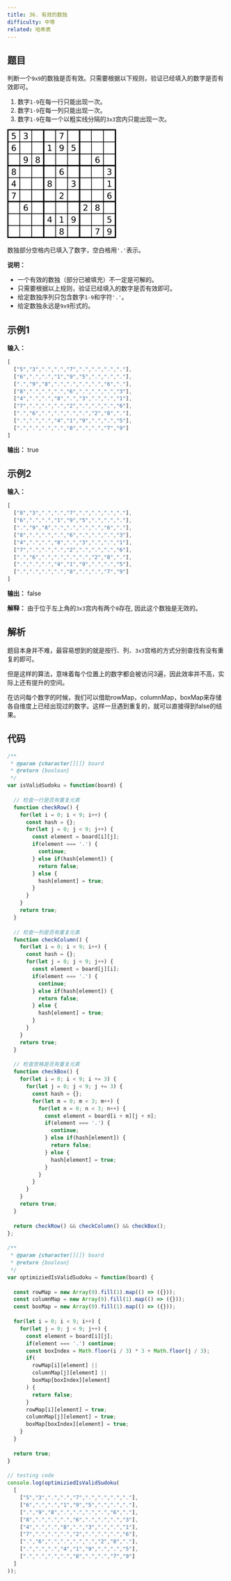 ```yaml
---
title: 36. 有效的数独
difficulty: 中等
related: 哈希表
---
```


## 题目

判断一个`9x9`的数独是否有效。只需要根据以下规则，验证已经填入的数字是否有效即可。

1. 数字`1-9`在每一行只能出现一次。
2. 数字`1-9`在每一列只能出现一次。
3. 数字`1-9`在每一个以粗实线分隔的`3x3`宫内只能出现一次。

![上面是一个有效的数独](./Sudoku.png)

数独部分空格内已填入了数字，空白格用`'.'`表示。

**说明：**

- 一个有效的数独（部分已被填充）不一定是可解的。
- 只需要根据以上规则，验证已经填入的数字是否有效即可。
- 给定数独序列只包含数字`1-9`和字符`'.'`。
- 给定数独永远是`9x9`形式的。

## 示例1

**输入：** 

```js
[
  ["5","3",".",".","7",".",".",".","."],
  ["6",".",".","1","9","5",".",".","."],
  [".","9","8",".",".",".",".","6","."],
  ["8",".",".",".","6",".",".",".","3"],
  ["4",".",".","8",".","3",".",".","1"],
  ["7",".",".",".","2",".",".",".","6"],
  [".","6",".",".",".",".","2","8","."],
  [".",".",".","4","1","9",".",".","5"],
  [".",".",".",".","8",".",".","7","9"]
]
```

**输出：** true

## 示例2

**输入：** 

```js
[
  ["8","3",".",".","7",".",".",".","."],
  ["6",".",".","1","9","5",".",".","."],
  [".","9","8",".",".",".",".","6","."],
  ["8",".",".",".","6",".",".",".","3"],
  ["4",".",".","8",".","3",".",".","1"],
  ["7",".",".",".","2",".",".",".","6"],
  [".","6",".",".",".",".","2","8","."],
  [".",".",".","4","1","9",".",".","5"],
  [".",".",".",".","8",".",".","7","9"]
]
```

**输出：** false

**解释：** 由于位于左上角的`3x3`宫内有两个`8`存在, 因此这个数独是无效的。

## 解析

题目本身并不难，最容易想到的就是按行、列、`3x3`宫格的方式分别查找有没有重复的即可。

但是这样的算法，意味着每个位置上的数字都会被访问3遍，因此效率并不高，实际上还有提升的空间。

在访问每个数字的时候，我们可以借助rowMap，columnMap，boxMap来存储各自维度上已经出现过的数字。这样一旦遇到重复的，就可以直接得到false的结果。

## 代码

```javascript
/**
 * @param {character[][]} board
 * @return {boolean}
 */
var isValidSudoku = function(board) {
  
  // 检查一行是否有重复元素
  function checkRow() {
    for(let i = 0; i < 9; i++) {
      const hash = {};
      for(let j = 0; j < 9; j++) {
        const element = board[i][j];
        if(element === '.') {
          continue;
        } else if(hash[element]) {
          return false;
        } else {
          hash[element] = true;
        }
      }
    }
    return true;
  }

  // 检查一列是否有重复元素
  function checkColumn() {
    for(let i = 0; i < 9; i++) {
      const hash = {};
      for(let j = 0; j < 9; j++) {
        const element = board[j][i];
        if(element === '.') {
          continue;
        } else if(hash[element]) {
          return false;
        } else {
          hash[element] = true;
        }
      }
    }
    return true;
  }

  // 检查宫格是否有重复元素
  function checkBox() {
    for(let i = 0; i < 9; i += 3) {
      for(let j = 0; j < 9; j += 3) {
        const hash = {};
        for(let m = 0; m < 3; m++) {
          for(let n = 0; n < 3; n++) {
            const element = board[i + m][j + n];
            if(element === '.') {
              continue;
            } else if(hash[element]) {
              return false;
            } else {
              hash[element] = true;
            }
          }
        }
      }
    }
    return true;
  }

  return checkRow() && checkColumn() && checkBox();
};

/**
 * @param {character[][]} board
 * @return {boolean}
 */
var optimiziedIsValidSudoku = function(board) {

  const rowMap = new Array(9).fill(1).map(() => ({}));
  const columnMap = new Array(9).fill(1).map(() => ({}));
  const boxMap = new Array(9).fill(1).map(() => ({}));

  for(let i = 0; i < 9; i++) {
    for(let j = 0; j < 9; j++) {
      const element = board[i][j];
      if(element === '.') continue;
      const boxIndex = Math.floor(i / 3) * 3 + Math.floor(j / 3);
      if(
        rowMap[i][element] ||
        columnMap[j][element] ||
        boxMap[boxIndex][element]
      ) {
        return false;
      }
      rowMap[i][element] = true;
      columnMap[j][element] = true;
      boxMap[boxIndex][element] = true;
    }
  }

  return true;
}

// testing code
console.log(optimiziedIsValidSudoku(
  [
    ["5","3",".",".","7",".",".",".","."],
    ["6",".",".","1","9","5",".",".","."],
    [".","9","8",".",".",".",".","6","."],
    ["8",".",".",".","6",".",".",".","3"],
    ["4",".",".","8",".","3",".",".","1"],
    ["7",".",".",".","2",".",".",".","6"],
    [".","6",".",".",".",".","2","8","."],
    [".",".",".","4","1","9",".",".","5"],
    [".",".",".",".","8",".",".","7","9"]
  ]
));
```